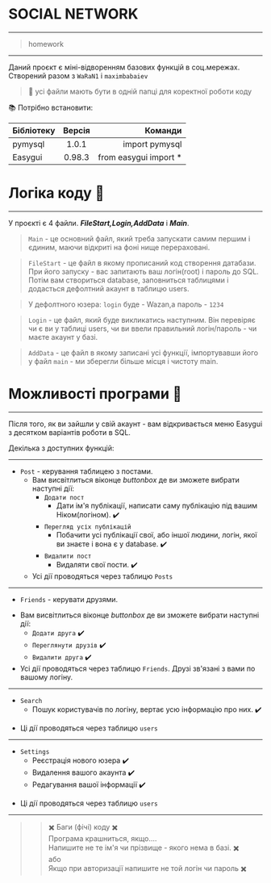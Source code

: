 # SOCIAL NETWORK
****
>homework
****
Даний проєкт є міні-відворенням базових функцій в соц.мережах.\
Створений разом з `WaRaN1` і `maximbabaiev`
>:eyes: усі файли мають бути в одній папці для коректної роботи коду

:books: Потрібно встановити: 

| Бібліотекy| Версія | Команди|
|----------------|:---------:|----------------:|
| pymysql| 1.0.1 | import pymysql|
| Easygui | 0.98.3 | from easygui import * |

# Логіка коду :large_blue_diamond:
****
У проєкті є 4 файли. ___FileStart,Login,AddData___ i ___Main___.

>`Main` - це основний файл, який треба запускати самим першим і єдиним, маючи відкриті на фоні нище перераховані.

>`FileStart` - це файл в якому прописаний код створення датабази.
>При його запуску - вас запитають ваш логін(root) і пароль до SQL. Потім вам створиться database, заповниться таблицями і додасться дефолтний акаунт в таблицю users.

>У дефолтного юзера: `login` буде - Wazan,а пароль - `1234`

>`Login` - це файл, який буде викликатись наступним. Він перевіряє чи є ви у таблиці users, чи ви ввели правильний логін/пароль - чи маєте акаунт у базі. 

>`AddData` - це файл в якому записані усі функції, імпортувавши його у файл `main` - ми зберегли більше місця і чистоту main.

# Можливості програми :large_blue_diamond:
****
Після того, як ви зайшли у свій акаунт - вам відкривається меню Easygui з десятком варіантів роботи в SQL.

Декілька з доступних функцій:
****
+ `Post` - керування таблицею з постами.
    - Вам висвітлиться віконце _buttonbox_ де ви зможете вибрати наступні дії:
        - `Додати пост`
            - Дати ім'я публікації, написати саму публікацію під вашим Ніком(логіном).  :heavy_check_mark: 
        - `Перегляд усіх публікацій`
            - Побачити усі публікації свої, або іншої людини, логін, якої ви знаєте і вона є у database. :heavy_check_mark: 
        - `Видалити пост`
            - Видаляти свої пости.  :heavy_check_mark: 
     - Усі дії проводяться через таблицю `Posts`
****
+ `Friends` - керувати друзями.
- Вам висвітлиться віконце _buttonbox_ де ви зможете вибрати наступні дії:
  - `Додати друга`  :heavy_check_mark: 
  - `Переглянути друзів`  :heavy_check_mark: 
  - `Видалити друга`  :heavy_check_mark: 
- Усі дії проводяться через таблицю `Friends`. Друзі зв'язані з вами по вашому логіну.
****
+ `Search`
  - Пошук користувачів по логіну, вертає усю інформацію про них.  :heavy_check_mark: 
 - Ці дії проводяться через таблицю `users`
****
+ `Settings`
  -  Реєстрація нового юзера :heavy_check_mark: 
  -  Видалення вашого акаунта  :heavy_check_mark: 
  -  Редагування вашої інформації  :heavy_check_mark: 
- Ці дії проводяться через таблицю `users`
****
>> :heavy_multiplication_x: Баги (фічі) коду :heavy_multiplication_x: \
Програма крашниться, якщо....\
Напишите не те ім'я чи прізвище - якого нема в базі. :heavy_multiplication_x: \
або\
Якщо при авторизації напишите не той логін чи пароль :heavy_multiplication_x:
